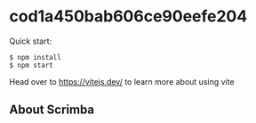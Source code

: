 # cod1a450bab606ce90eefe204

Quick start:

```
$ npm install
$ npm start
````

Head over to https://vitejs.dev/ to learn more about using vite
## About Scrimba

